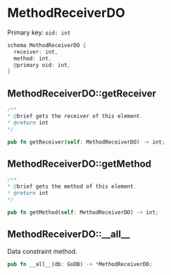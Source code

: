 # MethodReceiverDO

Primary key: `oid: int`

```rust
schema MethodReceiverDO {
  receiver: int,
  method: int,
  @primary oid: int,
}
```
## MethodReceiverDO::getReceiver

```java
/**
* @brief gets the receiver of this element.
* @return int
*/
```
```rust
pub fn getReceiver(self: MethodReceiverDO) -> int;
```
## MethodReceiverDO::getMethod

```java
/**
* @brief gets the method of this element.
* @return int
*/
```
```rust
pub fn getMethod(self: MethodReceiverDO) -> int;
```
## MethodReceiverDO::\_\_all\_\_

Data constraint method.

```rust
pub fn __all__(db: GoDB) -> *MethodReceiverDO;
```
